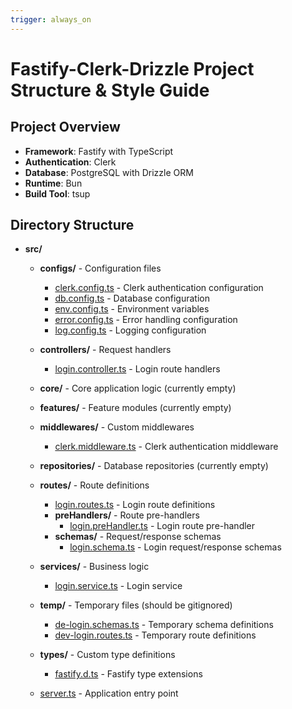 ```yaml
---
trigger: always_on
---
```


# Fastify-Clerk-Drizzle Project Structure & Style Guide

## Project Overview

- **Framework**: Fastify with TypeScript
- **Authentication**: Clerk
- **Database**: PostgreSQL with Drizzle ORM
- **Runtime**: Bun
- **Build Tool**: tsup

## Directory Structure

- **src/**
  - **configs/** - Configuration files
    - [clerk.config.ts](cci:7://file:///mnt/Storage/Projects/Samples/Fastify-clerk-drizzle-bun-server/src/mnt/Storage/Projects/Samples/Fastify-clerk-drizzle-bun-server/src/configs/clerk.config.ts:0:0-0:0) - Clerk authentication configuration
    - [db.config.ts](cci:7://file:///mnt/Storage/Projects/Samples/Fastify-clerk-drizzle-bun-server/src/mnt/Storage/Projects/Samples/Fastify-clerk-drizzle-bun-server/src/configs/db.config.ts:0:0-0:0) - Database configuration
    - [env.config.ts](cci:7://file:///mnt/Storage/Projects/Samples/Fastify-clerk-drizzle-bun-server/src/mnt/Storage/Projects/Samples/Fastify-clerk-drizzle-bun-server/src/configs/env.config.ts:0:0-0:0) - Environment variables
    - [error.config.ts](cci:7://file:///mnt/Storage/Projects/Samples/Fastify-clerk-drizzle-bun-server/src/mnt/Storage/Projects/Samples/Fastify-clerk-drizzle-bun-server/src/configs/error.config.ts:0:0-0:0) - Error handling configuration
    - [log.config.ts](cci:7://file:///mnt/Storage/Projects/Samples/Fastify-clerk-drizzle-bun-server/src/mnt/Storage/Projects/Samples/Fastify-clerk-drizzle-bun-server/src/configs/log.config.ts:0:0-0:0) - Logging configuration
  
  - **controllers/** - Request handlers
    - [login.controller.ts](cci:7://file:///mnt/Storage/Projects/Samples/Fastify-clerk-drizzle-bun-server/src/mnt/Storage/Projects/Samples/Fastify-clerk-drizzle-bun-server/src/controllers/login.controller.ts:0:0-0:0) - Login route handlers
  
  - **core/** - Core application logic (currently empty)
  
  - **features/** - Feature modules (currently empty)
  
  - **middlewares/** - Custom middlewares
    - [clerk.middleware.ts](cci:7://file:///mnt/Storage/Projects/Samples/Fastify-clerk-drizzle-bun-server/src/mnt/Storage/Projects/Samples/Fastify-clerk-drizzle-bun-server/src/middlewares/clerk.middleware.ts:0:0-0:0) - Clerk authentication middleware
  
  - **repositories/** - Database repositories (currently empty)
  
  - **routes/** - Route definitions
    - [login.routes.ts](cci:7://file:///mnt/Storage/Projects/Samples/Fastify-clerk-drizzle-bun-server/src/mnt/Storage/Projects/Samples/Fastify-clerk-drizzle-bun-server/src/routes/login.routes.ts:0:0-0:0) - Login route definitions
    - **preHandlers/** - Route pre-handlers
      - [login.preHandler.ts](cci:7://file:///mnt/Storage/Projects/Samples/Fastify-clerk-drizzle-bun-server/src/mnt/Storage/Projects/Samples/Fastify-clerk-drizzle-bun-server/src/routes/preHandlers/login.preHandler.ts:0:0-0:0) - Login route pre-handler
    - **schemas/** - Request/response schemas
      - [login.schema.ts](cci:7://file:///mnt/Storage/Projects/Samples/Fastify-clerk-drizzle-bun-server/src/mnt/Storage/Projects/Samples/Fastify-clerk-drizzle-bun-server/src/routes/schemas/login.schema.ts:0:0-0:0) - Login request/response schemas
  
  - **services/** - Business logic
    - [login.service.ts](cci:7://file:///mnt/Storage/Projects/Samples/Fastify-clerk-drizzle-bun-server/src/mnt/Storage/Projects/Samples/Fastify-clerk-drizzle-bun-server/src/services/login.service.ts:0:0-0:0) - Login service
  
  - **temp/** - Temporary files (should be gitignored)
    - [de-login.schemas.ts](cci:7://file:///mnt/Storage/Projects/Samples/Fastify-clerk-drizzle-bun-server/src/mnt/Storage/Projects/Samples/Fastify-clerk-drizzle-bun-server/src/temp/de-login.schemas.ts:0:0-0:0) - Temporary schema definitions
    - [dev-login.routes.ts](cci:7://file:///mnt/Storage/Projects/Samples/Fastify-clerk-drizzle-bun-server/src/mnt/Storage/Projects/Samples/Fastify-clerk-drizzle-bun-server/src/temp/dev-login.routes.ts:0:0-0:0) - Temporary route definitions
  
  - **types/** - Custom type definitions
    - [fastify.d.ts](cci:7://file:///mnt/Storage/Projects/Samples/Fastify-clerk-drizzle-bun-server/src/mnt/Storage/Projects/Samples/Fastify-clerk-drizzle-bun-server/src/types/fastify.d.ts:0:0-0:0) - Fastify type extensions
  
  - [server.ts](cci:7://file:///mnt/Storage/Projects/Samples/Fastify-clerk-drizzle-bun-server/src/server.ts:0:0-0:0) - Application entry point

